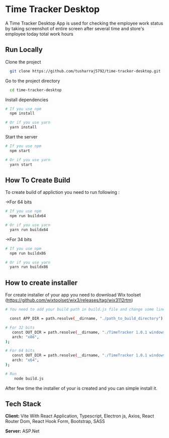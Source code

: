 
# Time Tracker Desktop

A Time Tracker Desktop App is used for checking the employee work status by taking screenshot of entire screen after several time and store's employee today total work hours    



## Run Locally

Clone the project

```bash
  git clone https://github.com/tusharraj5792/time-tracker-desktop.git
```

Go to the project directory

```bash
  cd time-tracker-desktop
```

Install dependencies

```bash
# If you use npm
  npm install
```

```bash
# Or if you use yarn
  yarn install
```

Start the server

```bash
# If you use npm
  npm start
```

```bash
# Or if you use yarn
  yarn start
```
## How To Create Build

To create build of appliction you need to run following :

->For 64 bits
```bash
# If you use npm
  npm run buildx64
```
```bash
# Or if you use yarn
  yarn run buildx64
```

->For 34 bits
```bash
# If you use npm
  npm run buildx86
```
```bash
# Or if you use yarn
  yarn run buildx86
```


## How to create installer
For create installer of your app you need to download Wix toolset (https://github.com/wixtoolset/wix3/releases/tag/wix3112rtm)
```bash
# You need to add your build path in build.js file and change some line of code
```
```bash
  const APP_DIR = path.resolve(__dirname, "./path_to_build_directory")
```
```bash
# For 32 bits
   const OUT_DIR = path.resolve(__dirname, "./TimeTracker 1.0.1 windows_installer_x86"
   arch: "x86",
);
```

```bash
# For 64 bits
   const OUT_DIR = path.resolve(__dirname, "./TimeTracker 1.0.1 windows_installer_x64"
   arch: "x64",
);
```
```bash
# Run 
    node build.js 
```

After few time the installer of your is created and you can simple install it.


## Tech Stack

**Client:** Vite With React Application, Typescript, Electron js, Axios, React Router Dom, React Hook Form, Bootstrap, SASS

**Server:** ASP.Net

